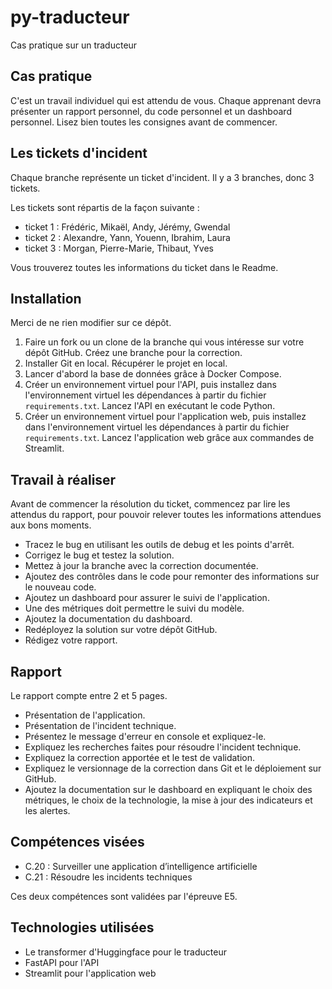 # py-traducteur
Cas pratique sur un traducteur

## Cas pratique
C'est un travail individuel qui est attendu de vous. Chaque apprenant devra présenter un rapport personnel, du code personnel et un dashboard personnel. Lisez bien toutes les consignes avant de commencer.

## Les tickets d'incident
Chaque branche représente un ticket d'incident. Il y a 3 branches, donc 3 tickets.

Les tickets sont répartis de la façon suivante : 
- ticket 1 : Frédéric, Mikaël, Andy, Jérémy, Gwendal
- ticket 2 : Alexandre, Yann, Youenn, Ibrahim, Laura
- ticket 3 : Morgan, Pierre-Marie, Thibaut, Yves 

Vous trouverez toutes les informations du ticket dans le Readme.

## Installation
Merci de ne rien modifier sur ce dépôt.

1. Faire un fork ou un clone de la branche qui vous intéresse sur votre dépôt GitHub. Créez une branche pour la correction.
2. Installer Git en local. Récupérer le projet en local.
3. Lancer d'abord la base de données grâce à Docker Compose.
4. Créer un environnement virtuel pour l'API, puis installez dans l'environnement virtuel les dépendances à partir du fichier `requirements.txt`. Lancez l'API en exécutant le code Python.
5. Créer un environnement virtuel pour l'application web, puis installez dans l'environnement virtuel les dépendances à partir du fichier `requirements.txt`. Lancez l'application web grâce aux commandes de Streamlit.

## Travail à réaliser
Avant de commencer la résolution du ticket, commencez par lire les attendus du rapport, pour pouvoir relever toutes les informations attendues aux bons moments. 

- Tracez le bug en utilisant les outils de debug et les points d'arrêt.
- Corrigez le bug et testez la solution.
- Mettez à jour la branche avec la correction documentée.
- Ajoutez des contrôles dans le code pour remonter des informations sur le nouveau code.
- Ajoutez un dashboard pour assurer le suivi de l'application.
- Une des métriques doit permettre le suivi du modèle.
- Ajoutez la documentation du dashboard.
- Redéployez la solution sur votre dépôt GitHub.
- Rédigez votre rapport.

## Rapport
Le rapport compte entre 2 et 5 pages.

- Présentation de l'application.
- Présentation de l'incident technique.
- Présentez le message d'erreur en console et expliquez-le.
- Expliquez les recherches faites pour résoudre l'incident technique.
- Expliquez la correction apportée et le test de validation.
- Expliquez le versionnage de la correction dans Git et le déploiement sur GitHub.
- Ajoutez la documentation sur le dashboard en expliquant le choix des métriques, le choix de la technologie, la mise à jour des indicateurs et les alertes.

## Compétences visées
- C.20 : Surveiller une application d’intelligence artificielle
- C.21 : Résoudre les incidents techniques

Ces deux compétences sont validées par l'épreuve E5.

## Technologies utilisées
- Le transformer d'Huggingface pour le traducteur
- FastAPI pour l'API
- Streamlit pour l'application web
